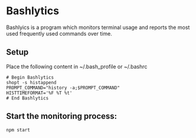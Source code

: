 # Bashlytics

Bashlyics is a program which monitors terminal usage and reports the most used frequently used commands over time.

## Setup

Place the following content in ~/.bash_profile or ~/.bashrc
```
# Begin Bashlytics
shopt -s histappend
PROMPT_COMMAND="history -a;$PROMPT_COMMAND"
HISTTIMEFORMAT='%F %T %t'
# End Bashlytics
```

## Start the monitoring process:

```
npm start
```

